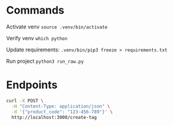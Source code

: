 # Commands
Activate venv
`source .venv/bin/activate`

Verify venv
`which python`

Update requirements:
`.venv/bin/pip3 freeze > requirements.txt`

Run project
`python3 run_raw.py`

# Endpoints
```bash
curl -X POST \
  -H "Content-Type: application/json" \
  -d '{"product_code": "123-456-789"}' \
  http://localhost:3000/create-tag
```